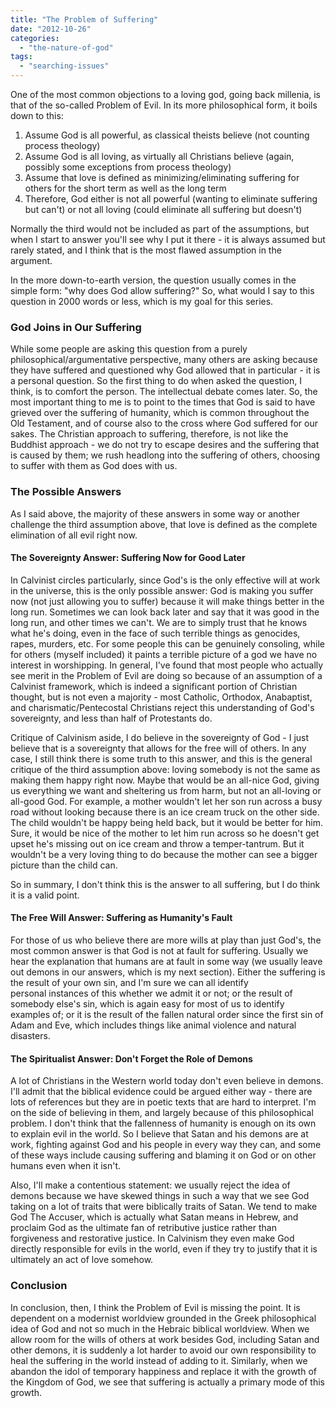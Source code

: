 ```yaml
---
title: "The Problem of Suffering"
date: "2012-10-26"
categories: 
  - "the-nature-of-god"
tags: 
  - "searching-issues"
---
```


One of the most common objections to a loving god, going back millenia, is that of the so-called Problem of Evil. In its more philosophical form, it boils down to this:

1. Assume God is all powerful, as classical theists believe (not counting process theology)
2. Assume God is all loving, as virtually all Christians believe (again, possibly some exceptions from process theology)
3. Assume that love is defined as minimizing/eliminating suffering for others for the short term as well as the long term
4. Therefore, God either is not all powerful (wanting to eliminate suffering but can't) or not all loving (could eliminate all suffering but doesn't)

Normally the third would not be included as part of the assumptions, but when I start to answer you'll see why I put it there - it is always assumed but rarely stated, and I think that is the most flawed assumption in the argument.

<!--more-->In the more down-to-earth version, the question usually comes in the simple form: "why does God allow suffering?" So, what would I say to this question in 2000 words or less, which is my goal for this series.

### God Joins in Our Suffering

While some people are asking this question from a purely philosophical/argumentative perspective, many others are asking because they have suffered and questioned why God allowed that in particular - it is a personal question. So the first thing to do when asked the question, I think, is to comfort the person. The intellectual debate comes later. So, the most important thing to me is to point to the times that God is said to have grieved over the suffering of humanity, which is common throughout the Old Testament, and of course also to the cross where God suffered for our sakes. The Christian approach to suffering, therefore, is not like the Buddhist approach - we do not try to escape desires and the suffering that is caused by them; we rush headlong into the suffering of others, choosing to suffer with them as God does with us.

### The Possible Answers

As I said above, the majority of these answers in some way or another challenge the third assumption above, that love is defined as the complete elimination of all evil right now.

#### The Sovereignty Answer: Suffering Now for Good Later

In Calvinist circles particularly, since God's is the only effective will at work in the universe, this is the only possible answer: God is making you suffer now (not just allowing you to suffer) because it will make things better in the long run. Sometimes we can look back later and say that it was good in the long run, and other times we can't. We are to simply trust that he knows what he's doing, even in the face of such terrible things as genocides, rapes, murders, etc. For some people this can be genuinely consoling, while for others (myself included) it paints a terrible picture of a god we have no interest in worshipping. In general, I've found that most people who actually see merit in the Problem of Evil are doing so because of an assumption of a Calvinist framework, which is indeed a significant portion of Christian thought, but is not even a majority - most Catholic, Orthodox, Anabaptist, and charismatic/Pentecostal Christians reject this understanding of God's sovereignty, and less than half of Protestants do.

Critique of Calvinism aside, I do believe in the sovereignty of God - I just believe that is a sovereignty that allows for the free will of others. In any case, I still think there is some truth to this answer, and this is the general critique of the third assumption above: loving somebody is not the same as making them happy right now. Maybe that would be an all-nice God, giving us everything we want and sheltering us from harm, but not an all-loving or all-good God. For example, a mother wouldn't let her son run across a busy road without looking because there is an ice cream truck on the other side. The child wouldn't be happy being held back, but it would be better for him. Sure, it would be nice of the mother to let him run across so he doesn't get upset he's missing out on ice cream and throw a temper-tantrum. But it wouldn't be a very loving thing to do because the mother can see a bigger picture than the child can.

So in summary, I don't think this is the answer to all suffering, but I do think it is a valid point.

#### The Free Will Answer: Suffering as Humanity's Fault

For those of us who believe there are more wills at play than just God's, the most common answer is that God is not at fault for suffering. Usually we hear the explanation that humans are at fault in some way (we usually leave out demons in our answers, which is my next section). Either the suffering is the result of your own sin, and I'm sure we can all identify personal instances of this whether we admit it or not; or the result of somebody else's sin, which is again easy for most of us to identify examples of; or it is the result of the fallen natural order since the first sin of Adam and Eve, which includes things like animal violence and natural disasters.

#### The Spiritualist Answer: Don't Forget the Role of Demons

A lot of Christians in the Western world today don't even believe in demons. I'll admit that the biblical evidence could be argued either way - there are lots of references but they are in poetic texts that are hard to interpret. I'm on the side of believing in them, and largely because of this philosophical problem. I don't think that the fallenness of humanity is enough on its own to explain evil in the world. So I believe that Satan and his demons are at work, fighting against God and his people in every way they can, and some of these ways include causing suffering and blaming it on God or on other humans even when it isn't.

Also, I'll make a contentious statement: we usually reject the idea of demons because we have skewed things in such a way that we see God taking on a lot of traits that were biblically traits of Satan. We tend to make God The Accuser, which is actually what Satan means in Hebrew, and proclaim God as the ultimate fan of retributive justice rather than forgiveness and restorative justice. In Calvinism they even make God directly responsible for evils in the world, even if they try to justify that it is ultimately an act of love somehow.

### Conclusion

In conclusion, then, I think the Problem of Evil is missing the point. It is dependent on a modernist worldview grounded in the Greek philosophical idea of God and not so much in the Hebraic biblical worldview. When we allow room for the wills of others at work besides God, including Satan and other demons, it is suddenly a lot harder to avoid our own responsibility to heal the suffering in the world instead of adding to it. Similarly, when we abandon the idol of temporary happiness and replace it with the growth of the Kingdom of God, we see that suffering is actually a primary mode of this growth.
